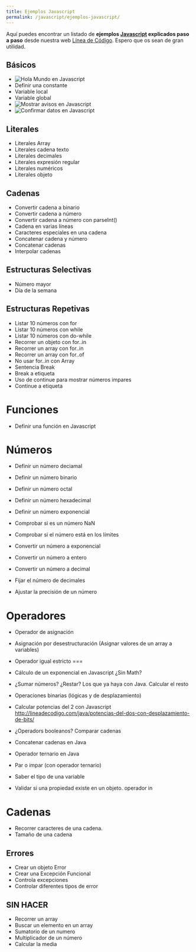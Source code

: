 ```yaml
---
title: Ejemplos Javascript
permalink: /javascript/ejemplos-javascript/
---
```


Aquí puedes encontrar un listado de **ejemplos [Javascript][Javascript] explicados paso a paso** desde nuestra web [Línea de Código][LDC]. Espero que os sean de gran utilidad.

## Básicos
* ![Hola Mundo en Javascript](http://lineadecodigo.com/javascript/hola-mundo-en-javascript/)
* Definir una constante
* Variable local
* Variable global
* ![Mostrar avisos en Javascript](http://lineadecodigo.com/javascript/mostrar-avisos-en-javascript/)
* ![Confirmar datos en Javascript](http://lineadecodigo.com/javascript/confirmar-datos-en-javascript/)

## Literales
* Literales Array
* Literales cadena texto
* Literales decimales
* Literales expresión regular
* Literales numéricos
* Literales objeto

## Cadenas
* Convertir cadena a binario
* Convertir cadena a número
* Convertir cadena a número con parseInt()
* Cadena en varias líneas
* Caracteres especiales en una cadena
* Concatenar cadena y número
* Concatenar cadenas
* Interpolar cadenas

## Estructuras Selectivas
* Número mayor
* Día de la semana

## Estructuras Repetivas
* Listar 10 números con for
* Listar 10 números con while
* Listar 10 números con do-while
* Recorrer un objeto con for..in
* Recorrer un array con for..in
* Recorrer un array con for..of
* No usar for..in con Array
* Sentencia Break
* Break a etiqueta
* Uso de continue para mostrar números impares
* Continue a etiqueta

# Funciones
* Definir una función en Javascript


# Números
* Definir un número deciamal
* Definir un número binario
* Definir un número octal
* Definir un número hexadecimal
* Definir un número exponencial

* Comprobar si es un número NaN
* Comprobar si el número está en los límites
* Convertir un número a exponencial
* Convertir un número a entero
* Convertir un número a decimal
* Fijar el número de decimales
* Ajustar la precisión de un número


# Operadores
* Operador de asignación
* Asignación por desestructuración (Asignar valores de un array a variables)

* Operador igual estricto ===
* Cálculo de un exponencial en Javascript ¿Sin Math?
* ¿Sumar números? ¿Restar? Los que ya haya con Java. Calcular el resto
* Operaciones binarias (lógicas y de desplazamiento)
* Calcular potencias del 2 con Javascript
http://lineadecodigo.com/java/potencias-del-dos-con-desplazamiento-de-bits/
* ¿Operadors booleanos? Comparar cadenas
* Concatenar cadenas en Java
* Operador ternario en Java
* Par o impar (con operador ternario)
* Saber el tipo de una variable
* Validar si una propiedad existe en un objeto. operador in


# Cadenas
* Recorrer caracteres de una cadena.
* Tamaño de una cadena

## Errores
* Crear un objeto Error
* Crear una Excepción Funcional
* Controla excepciones
* Controlar diferentes tipos de error


## SIN HACER
* Recorrer un array
* Buscar un elemento en un array
* Sumatorio de un numero
* Multiplicador de un número
* Calcular la media



[LDC]: http://lineadecodigo.com
[Javascript]: {{site.baseurl}}/javascript/
